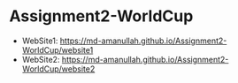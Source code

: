 # Assignment2-WorldCup
- WebSite1: https://md-amanullah.github.io/Assignment2-WorldCup/website1
- WebSite2: https://md-amanullah.github.io/Assignment2-WorldCup/website2
